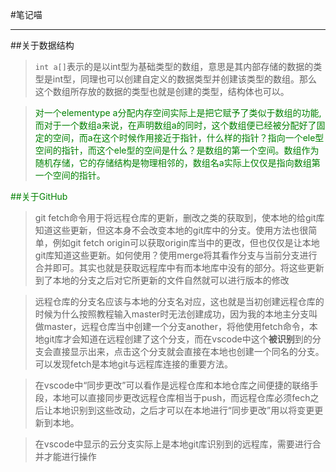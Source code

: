 #笔记喵
***
##关于数据结构

>`int a[]`表示的是以int型为基础类型的数组，意思是其内部存储的数据的类型是int型，同理也可以创建自定义的数据类型并创建该类型的数组。那么这个数组所存放的数据的类型也就是创建的类型，结构体也可以。

><font color="green">对一个elementype a分配内存空间实际上是把它赋予了类似于数组的功能,而对于一个数组a来说，在声明数组a的同时，这个数组便已经被分配好了固定的空间，而a在这个时候作用接近于指针，什么样的指针？指向一个ele型空间的指针，而这个ele型的空间是什么？是数组的第一个空间。数组作为随机存储，它的存储结构是物理相邻的，数组名a实际上仅仅是指向数组第一个空间的指针。
<font>

##关于GitHub
>git fetch命令用于将远程仓库的更新，删改之类的获取到，使本地的给git库知道这些更新，但这本身不会改变本地的git库中的分支。使用方法也很简单，例如git fetch origin可以获取origin库当中的更改，但也仅仅是让本地git库知道这些更新。如何使用？使用merge将其看作分支与当前分支进行合并即可。其实也就是获取远程库中有而本地库中没有的部分。将这些更新到了本地的分支之后对它所更新的文件自然就可以进行版本的修改


>远程仓库的分支名应该与本地的分支名对应，这也就是当初创建远程仓库的时候为什么按照教程输入master时无法创建成功，因为我的本地主分支叫做master，远程仓库当中创建一个分支another，将他使用fetch命令，本地git库才会知道在远程创建了这个分支，而在vscode中这个**被识别**到的分支会直接显示出来，点击这个分支就会直接在本地也创建一个同名的分支。可以发现fetch是本地git与远程库连接的重要方法。

>在vscode中“同步更改”可以看作是远程仓库和本地仓库之间便捷的联络手段，本地可以直接同步更改远程仓库相当于push，而远程仓库必须fech之后让本地识别到这些改动，之后才可以在本地进行“同步更改”用以将变更更新到本地。

>在vscode中显示的云分支实际上是本地git库识别到的远程库，需要进行合并才能进行操作
